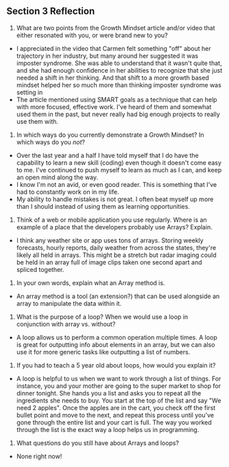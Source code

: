 ## Section 3 Reflection

1. What are two points from the Growth Mindset article and/or video that either resonated with you, or were brand new to you?
- I appreciated in the video that Carmen felt something "off" about her trajectory in her industry, but many
around her suggested it was imposter syndrome. She was able to understand that it wasn't quite that, and she
had enough confidence in her abilities to recognize that she just needed a shift in her thinking. And that shift to
a more growth based mindset helped her so much more than thinking imposter syndrome was setting in
- The article mentioned using SMART goals as a technique that can help with more focused, effective work. I've
heard of them and somewhat used them in the past, but never really had big enough projects to really use them with.

1. In which ways do you currently demonstrate a Growth Mindset? In which ways do you _not_?
- Over the last year and a half I have told myself that I do have the capability to learn a new skill (coding) even
though it doesn't come easy to me. I've continued to push myself to learn as much as I can, and keep an open mind
along the way.
- I know I'm not an avid, or even good reader. This is something that I've had to constantly work on in my life.
- My ability to handle mistakes is not great. I often beat myself up more than I should instead of using them as
learning opportunities.

1. Think of a web or mobile application you use regularly. Where is an example of a place that the developers probably use Arrays? Explain.
- I think any weather site or app uses tons of arrays. Storing weekly forecasts, hourly reports, daily weather from
across the states, they're likely all held in arrays. This might be a stretch but radar imaging could be held in
an array full of image clips taken one second apart and spliced together.

1. In your own words, explain what an Array method is.
- An array method is a tool (an extension?) that can be used alongside an array to manipulate the data within it.

1. What is the purpose of a loop? When we would use a loop in conjunction with array vs. without?
- A loop allows us to perform a common operation multiple times. A loop is great for outputting info about
elements in an array, but we can also use it for more generic tasks like outputting a list of numbers.

1. If you had to teach a 5 year old about loops, how would you explain it?
- A loop is helpful to us when we want to work through a list of things. For instance, you and your mother
are going to the super market to shop for dinner tonight. She hands you a list and asks you to repeat all the
ingredients she needs to buy. You start at the top of the list and say "We need 2 apples". Once the apples are in the cart, you check off the first bullet point and move to the next, and repeat this process until you've gone through the entire list and your cart is full. The way you worked through the list is the exact way a loop helps us in programming.

1. What questions do you still have about Arrays and loops?
- None right now!
